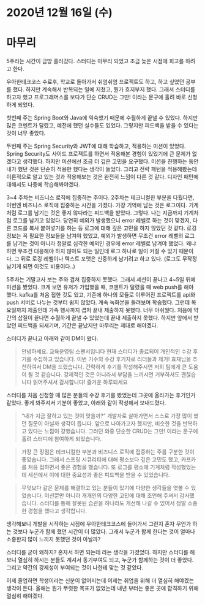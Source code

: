 # 2020년 12월 16일 (수)

# 마무리

5주라는 시간이 금방 흘러갔다. 스터디는 마무리 되었고 조금 늦은 시점에 회고를 하려고 한다.

우아한테크코스 수료후, 학교로 돌아가서 쉬엄쉬엄 프로젝트도 하고, 하고 싶었던 공부를 했다. 하지만 계속해서 반복되는 일에 지쳤고, 뭔가 흐지부지 했다. 그래서 스터디를 하고자 했고 프로그래머스를 보다가 단순 CRUD는 그만! 이라는 문구에 홀려 바로 신청하게 되었다.

첫번째 주는 Spring Boot와 Java에 익숙했기 때문에 수월하게 끝낼 수 있었다. 하지만 많은 코멘트가 달렸고, 예전에 했던 실수들도 있었다. 그렇지만 피드백을 받을 수 있다는 것이 너무 좋았다.

두번째 주는 Spring Security와 JWT에 대해 학습하고, 적용하는 미션이 있었다. Spring Security도 사이드 프로젝트를 하면서 적용해본 경험이 있었기에 큰 문제가 없겠다고 생각했다. 하지만 미션에선 조금 더 깊은 고민을 요구했다. 미션을 진행하는 동안 내가 했던 것은 단순히 적용만 했다는 생각이 들었다. 그리고 전략 패턴을 적용해봤는데 이론적으로 알고 있는 것과 적용해보는 것은 완전히 느낌이 다른 것 같다. 디자인 패턴에 대해서도 나중에 학습해봐야겠다.

3~4 주차는 비즈니스 로직에 집중하는 주이다. 2주차는 테크니컬한 부분을 다뤘다면, 이번엔 비즈니스 로직에 집중하는 시간을 가졌다. 가장 기억에 남는 것은 로그이다. 기계처럼 로그를 남기는 것은 좋지 않다라는 피드백을 받았다. 그렇다. 나는 지금까지 기계처럼 로그를 남기고 있었다. 당연히 예외가 발생했으니 error 레벨로 하는 것이 맞겠지, 다른 코드를 복사 붙여넣기를 하는 등 로그에 대해 깊은 고민을 하지 않았던 것 같다. 로깅 정보는 꼭 필요한 정보들을 남겨야 했었고, 예외가 발생하면 무조건 error 레벨의 로그를 남기는 것이 아니라 정말로 심각한 예외인 경우에 error 레벨로 남겨야 했었다. 왜냐하면 무조건 대응해야 하지 않아도 되는 일인데 로그 하나로 일이 커질 수 있기 때문이다. 그 뒤로 로깅 레벨이나 텍스트 포맷은 신중하게 남기려고 하고 있다. (로그도 무작정 남기게 되면 이것도 비용이다..)

5주차는 기말고사 보는 주와 겹쳐 집중하지 못했다. 그래서 세션이 끝나고 4~5일 뒤에 미션을 봤었다. 크게 보면 유저가 가입했을 때, 코멘트가 달렸을 때 web push를 해야 했다. kafka를 처음 접한 것도 있고, 기존에 하나의 모듈로 이루어진 프로젝트를 api와 push 서버로 나누는 것부터 쉽지 않았다. 계속 녹화본을 돌려보며 학습했다. 그런데 목요일까지 제출인데 가족 행사까지 겹처 끝내 제출하지 못했다. 너무 아쉬웠다. 처음에 약간의 삽질이 끝나면 수월하게 끝낼 수 있었는데 끝내 제출하지 못했다. 하지만 앞에서 받았던 피드백을 되새기며, 기간은 끝났지만 마무리는 제대로 해야겠다.

스터디가 끝나고 아래와 같이 DM이 왔다.

> 안녕하세요. 교육운영팀 스펜서입니다
현재 스터디가 종료되어 개인적인 수강 후기를 수집하고 있습니다.
이번 기수의 수강 후기자로
리더들과 제가! 효재님을 추천하여서 DM을 드렸습니다.
간략하게 후기를 작성해주시면 저희 팀에게 큰 도움이 될 것 같습니다.
강제적인 것은 아니라서 부담을 느끼시면 거부하셔도 괜찮습니다
읽어주셔서 감사합니다! 즐거운 하루되세요

스터디를 처음 신청할 때 많은 분들의 수강 후기를 봤었는데 그곳에 올라가는 후기인거 같았다. 좋게 봐주셔서 기분이 좋았고, 아래와 같이 작성해서 보내드렸다.

> “내가 지금 잘하고 있는 것이 맞을까?”
개발자로 살아가면서 스스로 가장 많이 했던 질문이 아닐까 생각이 듭니다.
앞으로 나아가고자 했지만, 비슷한 것을 반복하고 있다는 느낌이 강했습니다.
그러던 와중 단순한 CRUD는 그만! 이라는 문구에 홀려 스터디에 참여하게 되었습니다.

> 가장 큰 장점은 테크니컬한 부분과 비즈니스 로직에 집중하는 주를 구분한 것이 좋았습니다.
그래서 스프링 시큐리티에 대해 평소보다 깊은 고민도 했고, 카프카를 처음 접하면서 좋은 경험을 했습니다.
또 로그를 평소에 기계처럼 작성했었는데 세션에서 이에 대한 중요성과 좋은 피드백을 받을 수 있었습니다.

> 무엇보다 같은 문제를 해결하고 있는 분들이 있기에 다양한 생각들을 엿볼 수 있었습니다.
미션뿐만 아니라 개개인의 다양한 고민에 대해 조언해 주셔서 감사했습니다.
스터디를 통해 잘못된 습관을 하나라도 개선해 나갈 수 있어서 정말 소중한 경험을 했다고 생각합니다.

생각해보니 개발을 시작하는 시점에 우아한테크코스에 들어가서 그런지 혼자 무언가 하는 것보다 누군가 함께 했던 시간이 더 많았다. 그래서 누군가 함께 한다는 것이 얼마나 소중한지 많이 느끼지 못했던 것이 아닐까?

스터디를 굳이 왜하지? 혼자서 하면 되는데 라는 생각을 가졌었다. 하지만 스터디를 해보니 열심히 하시는 분들도 계셔서 동기부여도 되고, 누군가 함께하는 것이 더 좋았다. 그리고 약간의 강제성이 부여되는 것이 나한테 맞는 것 같았다.

이제 졸업하면 학생이라는 신분이 없어지는데 이제는 취업을 위해 더 열심히 해야겠는 생각이 든다. 올해는 뭔가 뚜렷한 목표가 없었는데 내년 부터는 좋은 곳에 합격하기 위해 열심히 해야겠다.
